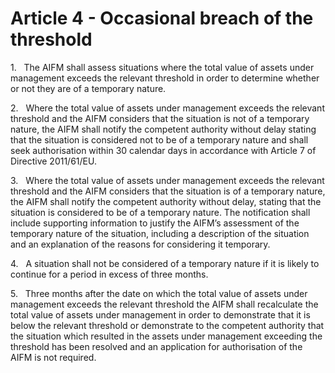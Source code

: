 # Article 4 - Occasional breach of the threshold


1.   The AIFM shall assess situations where the total value of assets under management exceeds the relevant threshold in order to determine whether or not they are of a temporary nature.

2.   Where the total value of assets under management exceeds the relevant threshold and the AIFM considers that the situation is not of a temporary nature, the AIFM shall notify the competent authority without delay stating that the situation is considered not to be of a temporary nature and shall seek authorisation within 30 calendar days in accordance with Article 7 of Directive 2011/61/EU.

3.   Where the total value of assets under management exceeds the relevant threshold and the AIFM considers that the situation is of a temporary nature, the AIFM shall notify the competent authority without delay, stating that the situation is considered to be of a temporary nature. The notification shall include supporting information to justify the AIFM’s assessment of the temporary nature of the situation, including a description of the situation and an explanation of the reasons for considering it temporary.

4.   A situation shall not be considered of a temporary nature if it is likely to continue for a period in excess of three months.

5.   Three months after the date on which the total value of assets under management exceeds the relevant threshold the AIFM shall recalculate the total value of assets under management in order to demonstrate that it is below the relevant threshold or demonstrate to the competent authority that the situation which resulted in the assets under management exceeding the threshold has been resolved and an application for authorisation of the AIFM is not required.
